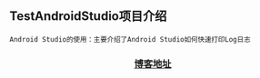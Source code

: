 ## TestAndroidStudio项目介绍
	Android Studio的使用：主要介绍了Android Studio如何快速打印Log日志
<h3 align="center"><a href="http://blog.csdn.net/u014630636/article/details/51281048">博客地址</a></h3>

